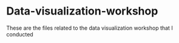 # Data-visualization-workshop
These are the files related to the data visualization workshop that I conducted
